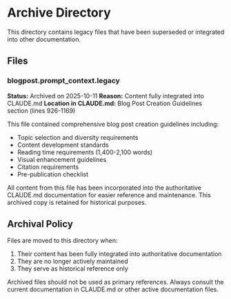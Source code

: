 # Archive Directory

This directory contains legacy files that have been superseded or integrated into other documentation.

## Files

### blogpost.prompt_context.legacy

**Status:** Archived on 2025-10-11
**Reason:** Content fully integrated into CLAUDE.md
**Location in CLAUDE.md:** Blog Post Creation Guidelines section (lines 926-1169)

This file contained comprehensive blog post creation guidelines including:
- Topic selection and diversity requirements
- Content development standards
- Reading time requirements (1,400-2,100 words)
- Visual enhancement guidelines
- Citation requirements
- Pre-publication checklist

All content from this file has been incorporated into the authoritative CLAUDE.md documentation for easier reference and maintenance. This archived copy is retained for historical purposes.

## Archival Policy

Files are moved to this directory when:
1. Their content has been fully integrated into authoritative documentation
2. They are no longer actively maintained
3. They serve as historical reference only

Archived files should not be used as primary references. Always consult the current documentation in CLAUDE.md or other active documentation files.
